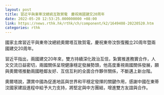 ```yaml
---
layout: post
title: 習近平與東蒂汶總統互致賀電　慶祝兩國建交20周年
date: 2022-05-20 12:53:25.000000000 +08:00
link: https://news.rthk.hk/rthk/ch/component/k2/1649408-20220520.htm
categories: rthk
---
```


國家主席習近平與東帝汶總統奧爾塔互致賀電，慶祝東帝汶恢復獨立20周年暨兩國建交20周年。

習近平指出，兩國建交20年來，雙方持續深化政治互信，紮實推進務實合作，人文交流日益密切，兩國關係呈現健康穩定發展勢頭，他高度重視兩國關係發展，願與奧爾塔推動兩國睦鄰友好、互信互利的全面合作夥伴關係，不斷邁上新台階。

奧爾塔說，讚賞中國為促進地區與世界和平穩定發揮的關鍵作用，感謝中國在東蒂汶國家建設進程中給予大力支持，將堅定與中方團結，增進雙方友誼與合作。
